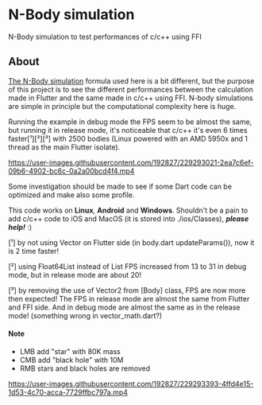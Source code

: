 # N-Body simulation

N-Body simulation to test performances of c/c++ using FFI

## About

[The N-Body simulation](https://en.wikipedia.org/wiki/N-body_simulation) formula used here is a bit different, but the purpose of this project is to see the different performances between the calculation made in Flutter and the same made in c/c++ using FFI.
N-body simulations are simple in principle but the computational complexity here is huge.

Running the example in debug mode the FPS seem to be almost the same, but running it in release mode, it's 
noticeable that c/c++ it's even 6 times faster[¹][²][³] with 2500 bodies (Linux powered with an AMD 5950x and 1 thread as the main Flutter isolate).

https://user-images.githubusercontent.com/192827/229293021-2ea7c6ef-09b6-4902-bc6c-0a2a00bcd4f4.mp4

Some investigation should be made to see if some Dart code can be optimized and make also some profile.

This code works on **Linux**, **Android** and **Windows**. Shouldn't be a pain to add c/c++ code to iOS and MacOS (it is stored into ./ios/Classes), ***please help!*** :)

[¹] by not using Vector on Flutter side (in body.dart updateParams()), now it is 2 time faster!

[²] using Float64List instead of List<double> FPS increased from 13 to 31 in debug mode, but in release mode are about 20!

[³] by removing the use of Vector2 from [Body] class, FPS are now more then expected! The FPS in release mode are almost the same from Flutter and FFI side. And in debug mode are almost the same as in the release mode! (something wrong in vector_math.dart?)


#### Note

- LMB add "star" with 80K mass
- CMB add "black hole" with 10M
- RMB stars and black holes are removed

https://user-images.githubusercontent.com/192827/229293393-4ffd4e15-1d53-4c70-acca-7729ffbc797a.mp4

